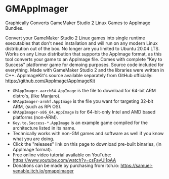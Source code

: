 # GMAppImager
Graphically Converts GameMaker Studio 2 Linux Games to AppImage Bundles.

Convert your GameMaker Studio 2 Linux games into single runtime executables that don't need installation and will run on any modern Linux distribution out of the box. No longer are you limited to Ubuntu 20.04 LTS. Works on any Linux distribution that supports the AppImage format, as this tool converts your game to an AppImage file. Comes with complete "Key to Success" platformer game for demoing purposes. Source code included for everything. Made with GameMaker Studio 2 and the libraries were written in C++. AppImageKit's source available separately from GitHub officially: https://github.com/AppImage/AppImageKit

- `GMAppImager-aarch64.AppImage` is the file to download for 64-bit ARM distro's, (like Manjaro).
- `GMAppImager-armhf.AppImage` is the file you want for targeting 32-bit ARM, (such as RPi OS).
- `GMAppImager-x86_64.AppImage` is for 64-bit-only Intel and AMD based platforms (non-ARM).
- `Key.to.Success-*.AppImage` is an example game compiled for the architecture listed in its name.
- Technically works with non-GM games and software as well if you know what you are doing.
- Click the "releases" link on this page to download pre-built binaries, (in AppImage format).
- Free online video tutorial available on YouTube: https://www.youtube.com/watch?v=csFavUl1pAA
- Donations can be made by purchasing from itch.io: https://samuel-venable.itch.io/gmappimager
